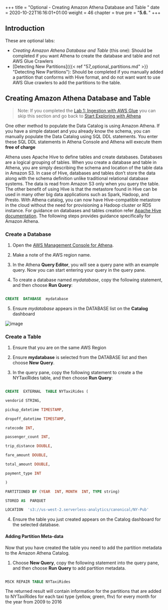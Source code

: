 +++
title = "Optional - Creating Amazon Athena Database and Table "
date = 2020-10-22T16:16:01+01:00
weight = 46
chapter = true
pre = "<b>5.6. </b>"
+++


## Introduction

These are optional labs:

 - *Creating Amazon Athena Database and Table* (this one): Should be completed if you want Athena to create the database and table and not AWS Glue Crawlers
 - [Detecting New Partitions]({{< ref "57_optional_partitions.md" >}} "Detecting New Partitions"): Should be completed if you manually added a partition that conforms with Hive format, and do not want want to use AWS Glue crawlers to add the partitions to the table.

## Creating Amazon Athena Database and Table
  

> Note: If you  completed the [Lab 1: Ingestion with AWS Glue](/en/glue.html) you can skip this section and go back to [Start Exploring with Athena](./main.md/#start-exploring-with-athena)

One other method to populate the Data Catalog is using Amazon Athena. If you have a simple dataset and you already know the schema, you can manually populate the Data Catalog using SQL DDL statements. You enter these SQL DDL statements in Athena Console and Athena will execute them **free of charge**

 Athena uses Apache Hive to define tables and create databases. Databases are a logical grouping of tables. When you create a database and table in Athena, you are simply describing the schema and location of the table data in Amazon S3\. In case of Hive, databases and tables don’t store the data along with the schema definition unlike traditional relational database systems. The data is read from Amazon S3 only when you query the table. The other benefit of using Hive is that the metastore found in Hive can be used in many other big data applications such as Spark, Hadoop, and Presto. With Athena catalog, you can now have Hive-compatible metastore in the cloud without the need for provisioning a Hadoop cluster or RDS instance. For guidance on databases and tables creation refer [Apache Hive documentation](https://cwiki.apache.org/confluence/display/Hive/LanguageManual+DDL). The following steps provides guidance specifically for Amazon Athena.

### Create a Database

  

1. Open the [AWS Management Console for Athena](https://console.aws.amazon.com/athena/home).
2. Make a note of the AWS region name.

3. In the Athena **Query Editor**, you will see a query pane with an example query. Now you can start entering your query in the query pane.

4. To create a database named *mydatabase*, copy the following statement, and then choose **Run Query**:

  

````sql

CREATE  DATABASE  mydatabase

````

  

5. Ensure *mydatabase* appears in the DATABASE list on the **Catalog** dashboard

![image](/athena_img/athena_database.png)
  

### Create a Table

  

1. Ensure that you are on the same AWS Region

  

2. Ensure **mydatabase** is selected from the DATABASE list and then choose **New Query**.

  

3. In the query pane, copy the following statement to create a the NYTaxiRides table, and then choose **Run Query**:

  

````sql

CREATE  EXTERNAL  TABLE NYTaxiRides (

vendorid STRING,

pickup_datetime TIMESTAMP,

dropoff_datetime TIMESTAMP,

ratecode INT,

passenger_count INT,

trip_distance DOUBLE,

fare_amount DOUBLE,

total_amount DOUBLE,

payment_type INT

)

PARTITIONED BY (YEAR  INT, MONTH  INT, TYPE string)

STORED AS  PARQUET

LOCATION  's3://us-west-2.serverless-analytics/canonical/NY-Pub'

````

  

4. Ensure the table you just created appears on the Catalog dashboard for the selected database.

  
#### Adding Partition Meta-data
Now that you have created the table you need to add the partition metadata to the Amazon Athena Catalog.

  

1. Choose **New Query**, copy the following statement into the query pane, and then choose **Run Query** to add partition metadata.

  

```sql

MSCK REPAIR TABLE NYTaxiRides

```

The returned result will contain information for the partitions that are added to NYTaxiRides for each taxi type (yellow, green, fhv) for every month for the year from 2009 to 2016

